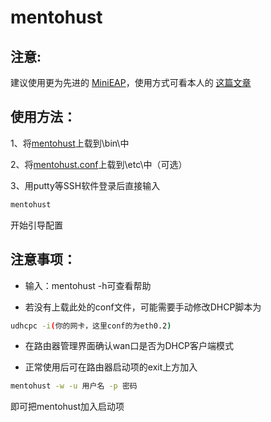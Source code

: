 # mentohust

## 注意:
建议使用更为先进的 [MiniEAP](https://github.com/ysc3839/openwrt-minieap/tree/gzhu)，使用方式可看本人的 [这篇文章](https://www.talaxy.site/mentohust-minieap/)

## 使用方法：
1、将[mentohust](bin/mentohust)上载到\bin\中

2、将[mentohust.conf](etc/)上载到\etc\中（可选）

3、用putty等SSH软件登录后直接输入
```sh
mentohust
```
开始引导配置

## 注意事项：
* 输入：mentohust -h可查看帮助

* 若没有上载此处的conf文件，可能需要手动修改DHCP脚本为
```sh
udhcpc -i(你的网卡，这里conf的为eth0.2)
```
* 在路由器管理界面确认wan口是否为DHCP客户端模式

* 正常使用后可在路由器启动项的exit上方加入
```sh
mentohust -w -u 用户名 -p 密码
```
即可把mentohust加入启动项
